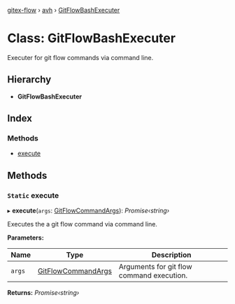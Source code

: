 [gitex-flow](../README.md) › [avh](../modules/avh.md) › [GitFlowBashExecuter](avh.gitflowbashexecuter.md)

# Class: GitFlowBashExecuter

Executer for git flow commands via command line.

## Hierarchy

* **GitFlowBashExecuter**

## Index

### Methods

* [execute](avh.gitflowbashexecuter.md#static-execute)

## Methods

### `Static` execute

▸ **execute**(`args`: [GitFlowCommandArgs](../interfaces/avh.gitflowcommandargs.md)): *Promise‹string›*

Executes the a git flow command via command line.

**Parameters:**

Name | Type | Description |
------ | ------ | ------ |
`args` | [GitFlowCommandArgs](../interfaces/avh.gitflowcommandargs.md) | Arguments for git flow command execution.  |

**Returns:** *Promise‹string›*
